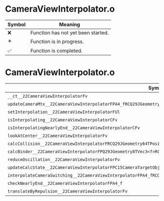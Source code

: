 # CameraViewInterpolator.o
| Symbol | Meaning 
| ------------- | ------------- 
| :x: | Function has not yet been started. 
| :eight_pointed_black_star: | Function is in progress. 
| :white_check_mark: | Function is completed. 


# CameraViewInterpolator.o
| Symbol | Decompiled? |
| ------------- | ------------- |
| `__ct__22CameraViewInterpolatorFv` | :x: |
| `updateCameraMtx__22CameraViewInterpolatorFPA4_fRCQ29JGeometry8TVec3<f>PC15CameraTargetObjf` | :x: |
| `setInterpolation__22CameraViewInterpolatorFUl` | :x: |
| `isInterpolating__22CameraViewInterpolatorCFv` | :x: |
| `isInterpolatingNearlyEnd__22CameraViewInterpolatorCFv` | :x: |
| `lookAtCenter__22CameraViewInterpolatorFv` | :x: |
| `calcCollision__22CameraViewInterpolatorFRCQ29JGeometry64TPosition3<Q29JGeometry38TMatrix34<Q29JGeometry13SMatrix34C<f>>>` | :x: |
| `calcBinder__22CameraViewInterpolatorFPQ29JGeometry8TVec3<f>RCQ29JGeometry8TVec3<f>RCQ29JGeometry8TVec3<f>` | :x: |
| `reduceOscillation__22CameraViewInterpolatorFv` | :x: |
| `updateCalcState__22CameraViewInterpolatorFPC15CameraTargetObj` | :x: |
| `interpolateCameraSwitching__22CameraViewInterpolatorFPA4_fRCQ29JGeometry8TVec3<f>f` | :x: |
| `checkNearlyEnd__22CameraViewInterpolatorFPA4_f` | :x: |
| `translateByRepulsion__22CameraViewInterpolatorFv` | :x: |
